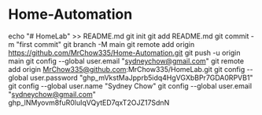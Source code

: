 # Home-Automation

echo "# HomeLab" >> README.md 
git init git add README.md 
git commit -m "first commit" 
git branch -M main git remote add origin https://github.com/MrChow335/Home-Automation.git git push -u origin main
git config --global user.email "sydneychow@gmail.com" git remote add origin MrChow335@github.com:MrChow335/HomeLab.git
git config --global user.password "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"
git config --global user.name "Sydney Chow" git config --global user.email "sydneychow@gmail.com"
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
